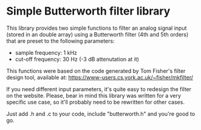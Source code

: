 # Simple Butterworth filter library

This library provides two simple functions to filter an analog signal input (stored in an double array) using a Butterworth filter (4th and 5th orders) that are preset to the following parameters:
- sample frequency: 1 kHz
- cut-off frequency: 30 Hz (-3 dB attenutation at it)


This functions were based on the code generated by Tom Fisher's filter design tool, available at:
https://www-users.cs.york.ac.uk/~fisher/mkfilter/

If you need different input parameters, it's quite easy to redesign the filter on the website.
Please, bear in mind this library was written for a very specific use case, so it'll probably need to be rewritten for other cases.

Just add .h and .c to your code, include "butterworth.h" and you're good to go.
